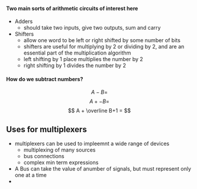 #### Two main sorts of arithmetic circuits of interest here
- Adders 
	- should take two inputs, give two outputs, sum and carry
- Shifters
	- allow one word to be left or right shifted by some number of bits
	- shifters are useful for multiplying by 2 or dividing by 2, and are an essential part of the multiplication algorithm
	- left shifting by 1 place multiplies the number by 2
	- right shifting by 1 divides the number by 2

#### How do we subtract numbers?
$$
A - B =
$$
$$
A + -B =
$$
$$
A + \overline B+1 =
$$
## Uses for multiplexers
- multiplexers can be used to impleemnt a wide range of devices
	- multiplexing of many sources
	- bus connections
	- complex min term expressions
- A Bus can take the value of anumber of signals, but must represent only one at a time
- 